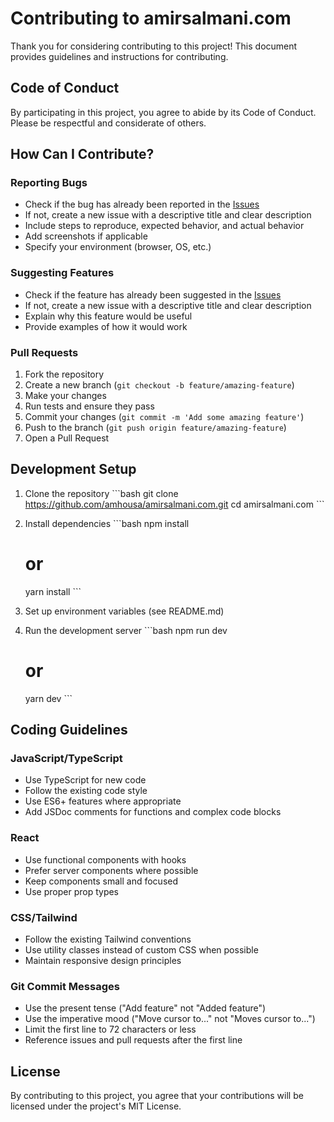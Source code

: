# Contributing to amirsalmani.com

Thank you for considering contributing to this project! This document provides guidelines and instructions for contributing.

## Code of Conduct

By participating in this project, you agree to abide by its Code of Conduct. Please be respectful and considerate of others.

## How Can I Contribute?

### Reporting Bugs

- Check if the bug has already been reported in the [Issues](https://github.com/amhousa/amirsalmani.com/issues)
- If not, create a new issue with a descriptive title and clear description
- Include steps to reproduce, expected behavior, and actual behavior
- Add screenshots if applicable
- Specify your environment (browser, OS, etc.)

### Suggesting Features

- Check if the feature has already been suggested in the [Issues](https://github.com/amhousa/amirsalmani.com/issues)
- If not, create a new issue with a descriptive title and clear description
- Explain why this feature would be useful
- Provide examples of how it would work

### Pull Requests

1. Fork the repository
2. Create a new branch (`git checkout -b feature/amazing-feature`)
3. Make your changes
4. Run tests and ensure they pass
5. Commit your changes (`git commit -m 'Add some amazing feature'`)
6. Push to the branch (`git push origin feature/amazing-feature`)
7. Open a Pull Request

## Development Setup

1. Clone the repository
   \`\`\`bash
   git clone https://github.com/amhousa/amirsalmani.com.git
   cd amirsalmani.com
   \`\`\`

2. Install dependencies
   \`\`\`bash
   npm install
   # or
   yarn install
   \`\`\`

3. Set up environment variables (see README.md)

4. Run the development server
   \`\`\`bash
   npm run dev
   # or
   yarn dev
   \`\`\`

## Coding Guidelines

### JavaScript/TypeScript

- Use TypeScript for new code
- Follow the existing code style
- Use ES6+ features where appropriate
- Add JSDoc comments for functions and complex code blocks

### React

- Use functional components with hooks
- Prefer server components where possible
- Keep components small and focused
- Use proper prop types

### CSS/Tailwind

- Follow the existing Tailwind conventions
- Use utility classes instead of custom CSS when possible
- Maintain responsive design principles

### Git Commit Messages

- Use the present tense ("Add feature" not "Added feature")
- Use the imperative mood ("Move cursor to..." not "Moves cursor to...")
- Limit the first line to 72 characters or less
- Reference issues and pull requests after the first line

## License

By contributing to this project, you agree that your contributions will be licensed under the project's MIT License.

